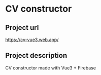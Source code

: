 # CV constructor

## Project url
https://cv-vue3.web.app/

## Project description
CV constructor made with Vue3 + Firebase

